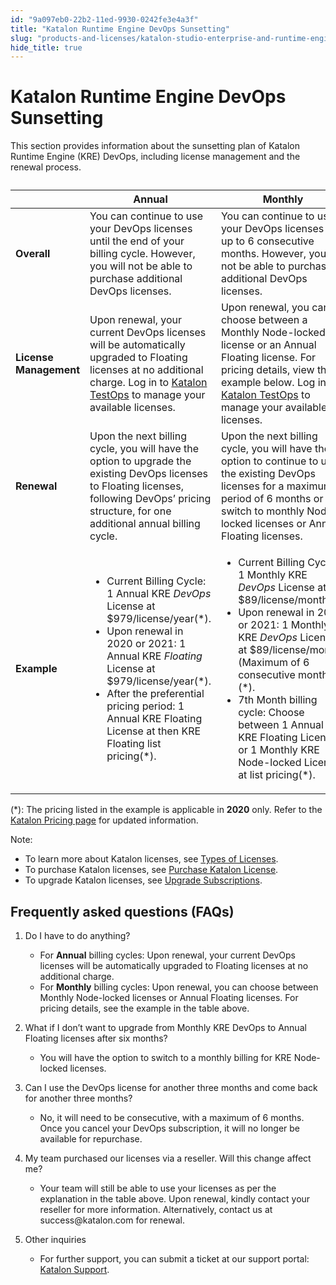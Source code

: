 ```yaml
---
id: "9a097eb0-22b2-11ed-9930-0242fe3e4a3f"
title: "Katalon Runtime Engine DevOps Sunsetting"
slug: "products-and-licenses/katalon-studio-enterprise-and-runtime-engine-licenses/katalon-runtime-engine-devops-sunsetting"
hide_title: true
---
```


# <a id="id" class="anchor_top_offset"/><a id="ariaid-title1" class="anchor_top_offset"/>Katalon Runtime Engine DevOps Sunsetting

<p xmlns="http://www.w3.org/1999/xhtml" className="p">This section provides information about the sunsetting plan of   Katalon Runtime Engine (KRE) DevOps, including license management   and the renewal process.</p> 
<table xmlns="http://www.w3.org/1999/xhtml" className="table"><caption /><colgroup><col /><col /><col /></colgroup><thead className="thead"><tr className><th className="entry anchor_top_offset" id="id__entry__1">       </th><th className="entry anchor_top_offset" id="id__entry__2">         Annual</th><th className="entry anchor_top_offset" id="id__entry__3">Monthly</th></tr></thead><tbody className="tbody"><tr className><td className="entry" headers="id__entry__1 id__entry__2 id__entry__3 ">         <strong className="ph b">Overall</strong>       </td><td className="entry" headers="id__entry__1 id__entry__2 id__entry__3 ">You can continue to use your DevOps licenses until the end of         your billing cycle. However, you will not be able to purchase         additional DevOps licenses.</td><td className="entry" headers="id__entry__1 id__entry__2 id__entry__3 ">You can continue to use your DevOps licenses for up to 6         consecutive months. However, you will not be able to purchase         additional DevOps licenses.</td></tr><tr className><td className="entry" headers="id__entry__1 id__entry__2 id__entry__3 ">         <strong className="ph b">License Management</strong>       </td><td className="entry" headers="id__entry__1 id__entry__2 id__entry__3 ">Upon renewal, your current DevOps licenses will be         automatically upgraded to Floating licenses at no additional         charge. Log in to <a className="xref j-external-link" href="https://testops.katalon.io/" target="_blank">Katalon           TestOps</a> to manage your available licenses.</td><td className="entry" headers="id__entry__1 id__entry__2 id__entry__3 ">Upon renewal, you can choose between a Monthly Node-locked         license or an Annual Floating license. For pricing details, view         the example below. Log in to <a className="xref j-external-link" href="https://testops.katalon.io/" target="_blank">Katalon TestOps</a> to manage         your available licenses.</td></tr><tr className><td className="entry" headers="id__entry__1 id__entry__2 id__entry__3 ">         <strong className="ph b">Renewal</strong>       </td><td className="entry" headers="id__entry__1 id__entry__2 id__entry__3 ">Upon the next billing cycle, you will have the option to         upgrade the existing DevOps licenses to Floating licenses,         following DevOps’ pricing structure, for one additional         annual billing cycle.</td><td className="entry" headers="id__entry__1 id__entry__2 id__entry__3 ">Upon the next billing cycle, you will have the option to         continue to use the existing DevOps licenses for a maximum period         of 6 months or switch to monthly Node-locked licenses or Annual         Floating licenses.</td></tr><tr className><td className="entry" headers="id__entry__1 id__entry__2 id__entry__3 ">         <strong className="ph b">Example</strong>       </td><td className="entry" headers="id__entry__1 id__entry__2 id__entry__3 ">         <ul className="ul"><li className="li">Current Billing Cycle: 1 Annual KRE <em className="ph i">DevOps</em> License at             $979/license/year(*).</li><li className="li">Upon renewal in 2020 or 2021: 1 Annual KRE <em className="ph i">Floating</em>             License at $979/license/year(*).</li><li className="li">After the preferential pricing period: 1 Annual KRE Floating             License at then KRE Floating list pricing(*).</li></ul>       </td><td className="entry" headers="id__entry__1 id__entry__2 id__entry__3 ">         <ul className="ul"><li className="li">Current Billing Cycle: 1 Monthly KRE <em className="ph i">DevOps</em> License at             $89/license/month(*).</li><li className="li">Upon renewal in 2020 or 2021: 1 Monthly KRE <em className="ph i">DevOps</em>             License at $89/license/month (Maximum of 6 consecutive             months)(*).</li><li className="li">7th Month billing cycle: Choose between 1 Annual KRE Floating             License or 1 Monthly KRE Node-locked License at list             pricing(*).</li></ul>       </td></tr></tbody></table> 
<p xmlns="http://www.w3.org/1999/xhtml" className="p">(*): The pricing listed in the example is applicable in   <strong className="ph b">2020</strong> only. Refer to the <a className="xref j-external-link" href="https://www.katalon.com/pricing/" target="_blank">Katalon Pricing page</a>   for updated information.</p> 
<div xmlns="http://www.w3.org/1999/xhtml" className="note note note_note"><span className="note__title">Note:</span> 
  <p className="p">
  </p><ul className="ul"><li className="li">To learn more about Katalon licenses, see <a className="xref" href="/docs/legacy/products-and-licenses/katalon-studio-enterprise-and-runtime-engine-licenses/license-overview">Types
        of Licenses</a>.</li><li className="li">To purchase Katalon licenses, see <a className="xref" href="/docs/legacy/products-and-licenses/license-administration/purchases-and-billing/purchase-katalon-licenses">Purchase
        Katalon License</a>.</li><li className="li">To upgrade Katalon licenses, see <a className="xref" href="/docs/legacy/products-and-licenses/license-administration/purchases-and-billing/upgrade-billing-plan">Upgrade
        Subscriptions</a>.</li></ul>
</div>
    

## <a id="id_1" class="anchor_top_offset"/>Frequently asked questions (FAQs)

    
      
<ol xmlns="http://www.w3.org/1999/xhtml" className="ol">   <li className="li">     <p className="p">Do I have to do anything?</p>     <ul className="ul">       <li className="li">For <strong className="ph b">Annual</strong> billing cycles: Upon renewal, your         current DevOps licenses will be automatically upgraded to Floating         licenses at no additional charge.</li>       <li className="li">For <strong className="ph b">Monthly</strong> billing cycles: Upon renewal, you         can choose between Monthly Node-locked licenses or Annual Floating         licenses. For pricing details, see the example in the table         above.</li>     </ul>   </li>   <li className="li">     <p className="p">What if I don’t want to upgrade from Monthly KRE DevOps to       Annual Floating licenses after six months?</p>     <ul className="ul">       <li className="li">You will have the option to switch to a monthly billing for KRE         Node-locked licenses.</li>     </ul>   </li>   <li className="li">     <p className="p">Can I use the DevOps license for another three months and come       back for another three months?</p>     <ul className="ul">       <li className="li">No, it will need to be consecutive, with a maximum of 6 months.         Once you cancel your DevOps subscription, it will no longer be         available for repurchase.</li>     </ul>   </li>   <li className="li">     <p className="p">My team purchased our licenses via a reseller. Will this change       affect me?</p>     <ul className="ul">       <li className="li">Your team will still be able to use your licenses as per the         explanation in the table above. Upon renewal, kindly contact your         reseller for more information. Alternatively, contact us at         success@katalon.com for renewal.</li>     </ul>   </li>   <li className="li">     <p className="p">Other inquiries</p>     <ul className="ul">       <li className="li">For further support, you can submit a ticket at our support         portal: <a className="xref j-external-link" href="https://support.katalon.com/hc/en-us" target="_blank">Katalon           Support</a>.</li>     </ul>   </li> </ol> 
    
  
